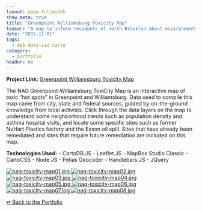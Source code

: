 ```yaml
---
layout: page-fullwidth
show_meta: true
title: "Greenpoint Williamsburg Toxicity Map"
teaser: "A map to inform residents of north Brooklyn about environmental hazards."
date: "2015-11-01"
tags:
  - web data-viz carto 
category:
  - portfolio
header: no
---
```


<strong>Project Link:</strong> <a href="https://clhenrick.github.io/greenpoint_williamsburg_toxicity_map/" target="_blank">Greenpoint Williamsburg Toxicity Map</a>

The NAG Greenpoint-Williamsburg ToxiCity Map is an interactive map of toxic “hot spots” in Greenpoint and Williamsburg. Data used to compile this map came from city, state and federal sources, guided by on-the-ground knowledge from local activists. Click through the data layers on the map to understand some neighborhood trends such as population density and asthma hospital visits, and locate some specific sites such as former NuHart Plastics factory and the Exxon oil spill. Sites that have already been remediated and sites that require future remediation are included on this map.

<strong>Technologies Used:</strong>  - CartoDB.JS  - Leaflet.JS  - MapBox Studio Classic  - CartoCSS  - Node JS  - Pelias Geocoder  - Handlebars.JS  - JQuery 

<a href="{{site.url}}{{site.baseurl}}/images/nag-toxicity-map01.jpg" target="_blank">
  <img class="portfolio" src="{{site.url}}{{site.baseurl}}/images/nag-toxicity-map01.jpg" alt="nag-toxicity-map01.jpg">
</a>
<a href="{{site.url}}{{site.baseurl}}/images/nag-toxicity-map02.jpg" target="_blank">
  <img class="portfolio" src="{{site.url}}{{site.baseurl}}/images/nag-toxicity-map02.jpg" alt="nag-toxicity-map02.jpg">
</a>
<a href="{{site.url}}{{site.baseurl}}/images/nag-toxicity-map03.jpg" target="_blank">
  <img class="portfolio" src="{{site.url}}{{site.baseurl}}/images/nag-toxicity-map03.jpg" alt="nag-toxicity-map03.jpg">
</a>
<a href="{{site.url}}{{site.baseurl}}/images/nag-toxicity-map04.jpg" target="_blank">
  <img class="portfolio" src="{{site.url}}{{site.baseurl}}/images/nag-toxicity-map04.jpg" alt="nag-toxicity-map04.jpg">
</a>
<a href="{{site.url}}{{site.baseurl}}/images/nag-toxicity-map05.jpg" target="_blank">
  <img class="portfolio" src="{{site.url}}{{site.baseurl}}/images/nag-toxicity-map05.jpg" alt="nag-toxicity-map05.jpg">
</a>
<a href="{{site.url}}{{site.baseurl}}/images/nag-toxicity-map06.jpg" target="_blank">
  <img class="portfolio" src="{{site.url}}{{site.baseurl}}/images/nag-toxicity-map06.jpg" alt="nag-toxicity-map06.jpg">
</a>
<a href="{{site.url}}{{site.baseurl}}/images/nag-toxicity-map07.jpg" target="_blank">
  <img class="portfolio" src="{{site.url}}{{site.baseurl}}/images/nag-toxicity-map07.jpg" alt="nag-toxicity-map07.jpg">
</a>
<a href="{{site.url}}{{site.baseurl}}/images/nag-toxicity-map08.jpg" target="_blank">
  <img class="portfolio" src="{{site.url}}{{site.baseurl}}/images/nag-toxicity-map08.jpg" alt="nag-toxicity-map08.jpg">
</a>

[<span class="back-arrow">&#8619;</span> Back to the Portfolio](/work/)